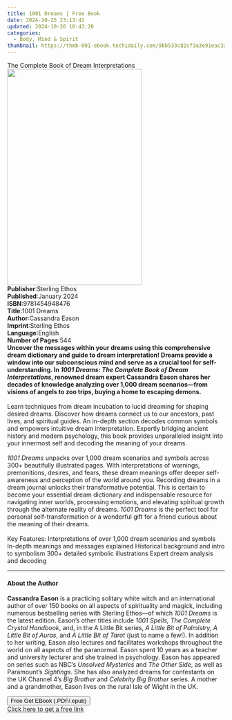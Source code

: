 ```yaml
---
title: 1001 Dreams | Free Book
date: 2024-10-25 23:13:41
updated: 2024-10-26 10:43:20
categories:
  - Body, Mind & Spirit
thumbnail: https://thmb-001-ebook.techidaily.com/9bb533c82cf3a3e91eac3aeaa7ca806beda5ece151e2bb798b4d028f34b0e0df.jpg
---
```

<main id="book-container">
  <div class="flex flex-col">
    <div class="book-brief flex-1 py-6 px-4 sm:p-6 md:py-10 md:px-8">
      <!-- brief-->
      <div class="book-brief-main">
        The Complete Book of Dream Interpretations
      </div>
    </div>
    <div
      class="book-meta-info flex-1 grid gap-4 col-start-1 col-end-3 row-start-1 sm:mb-6 sm:grid-cols-4 lg:gap-6 lg:col-start-2 lg:row-end-6 lg:row-span-6 lg:mb-0"
    >
      <div
        class="book-meta-info-left place-content-center mt-4 p-4 text-sm leading-6 col-start-2 col-span-2 dark:text-slate-400"
      >
        <img
          class="w-full h-500 object-cover rounded-lg sm:h-255 sm:col-span-2 lg:col-span-full"
          src="https://img-001-ebook.techidaily.com/dd36e13c1034a8bed52bb1164024184a7c0315cc96bf6607466d0f0863ef0481.jpg"
          alt=""
          width="312"
          height="500"
        />
      </div>
      <div
        class="book-meta-info-right mt-2 col-start-1 row-start-2 col-span-3 self-center"
      >
        <!-- meta data  -->
        <div class="flex flex-col px-4 md:px-8">
          <div class="flex-1">
            <strong>Publisher</strong>:<span class="px-2">Sterling Ethos</span>
          </div>
          <div class="flex-1">
            <strong>Published</strong>:<span class="px-2">January 2024</span>
          </div>
          <div class="flex-1">
            <strong>ISBN</strong>:<span class="px-2">9781454948476</span>
          </div>
          <div class="flex-1">
            <strong>Title</strong>:<span class="px-2">1001 Dreams</span>
          </div>
          <div class="flex-1">
            <strong>Author</strong>:<span class="px-2">Cassandra Eason</span>
          </div>
          <div class="flex-1">
            <strong>Imprint</strong>:<span class="px-2">Sterling Ethos</span>
          </div>
          <div class="flex-1">
            <strong>Language</strong>:<span class="px-2">English</span>
          </div>
          <div class="flex-1">
            <strong>Number of Pages</strong>:<span class="px-2">544</span>
          </div>
        </div>
      </div>
    </div>
    <div class="book-description flex-1 py-6 px-4 sm:p-6 md:py-10 md:px-8">
      <div class="book-description-main">
        <div accordion-content="" id="description">
          <b
            >Uncover the messages within your dreams using this comprehensive
            dream dictionary and guide to dream interpretation! Dreams provide a
            window into our subconscious mind and serve as a crucial tool for
            self-understanding. In
            <i>1001 Dreams: The Complete Book of Dream Interpretations</i>,
            renowned dream expert Cassandra Eason shares her decades of
            knowledge analyzing over 1,000 dream scenarios—from visions of
            angels to zoo trips, buying a home to escaping demons.</b
          ><br /><br />
          Learn techniques from dream incubation to lucid dreaming for shaping
          desired dreams. Discover how dreams connect us to our ancestors, past
          lives, and spiritual guides. An in-depth section decodes common
          symbols and empowers intuitive dream interpretation. Expertly bridging
          ancient history and modern psychology, this book provides unparalleled
          insight into your innermost self and decoding the meaning of your
          dreams.<br /><br /><i>1001 Dreams</i> unpacks over 1,000 dream
          scenarios and symbols across 300+ beautifully illustrated pages. With
          interpretations of warnings, premonitions, desires, and fears, these
          dream meanings offer deeper self-awareness and perception of the world
          around you. Recording dreams in a dream journal unlocks their
          transformative potential. This is certain to become your essential
          dream dictionary and indispensable resource for navigating inner
          worlds, processing emotions, and elevating spiritual growth through
          the alternate reality of dreams. <i>1001 Dreams</i> is the perfect
          tool for personal self-transformation or a wonderful gift for a friend
          curious about the meaning of their dreams.<br /><br />
          Key Features: Interpretations of over 1,000 dream scenarios and
          symbols In-depth meanings and messages explained Historical background
          and intro to symbolism 300+ detailed symbolic illustrations Expert
          dream analysis and decoding
        </div>
        <div class="accordion-fader"></div>
      </div>
    </div>
    <div class="book-excerpts flex-1 py-6 px-4 sm:p-6 md:py-10 md:px-8">
      <!-- excerpts-->
      <div class="book-excerpts-main">
        <hr />
        <h4 class="placeholder placeholder-heading">
          <span>About the Author</span>
        </h4>
        <p>
          <b>Cassandra Eason</b> is a practicing solitary white witch and an
          international author of over 150 books on all aspects of spirituality
          and magick, including numerous bestselling series with Sterling
          Ethos—of which <i>1001 Dreams</i> is the latest edition. Eason’s other
          titles include <i>1001 Spells, The Complete Crystal Handbook</i>, and,
          in the A Little Bit series,
          <i>A Little Bit of Palmistry, A Little Bit of Auras</i>, and
          <i>A Little Bit of Tarot</i> (just to name a few!). In addition to her
          writing, Eason also lectures and facilitates workshops throughout the
          world on all aspects of the paranormal. Eason spent 10 years as a
          teacher and university lecturer and she trained in psychology. Eason
          has appeared on series such as NBC’s <i>Unsolved Mysteries</i> and
          <i>The Other Side</i>, as well as Paramount’s <i>Sightings</i>. She
          has also analyzed dreams for contestants on the UK Channel 4’s
          <i>Big Brother </i>and <i>Celebrity Big Brother</i> series. A mother
          and a grandmother, Eason lives on the rural Isle of Wight in the UK.
        </p>
      </div>
    </div>
    <div
      class="book-about-author flex-1 py-6 px-4 sm:p-6 md:py-10 md:px-8"
    ></div>
    <div class="book-free-get flex-1 py-6 px-4 sm:p-6 md:py-10 md:px-8">
      <button
        id="btn-free-get"
        class="bg-blue-500 hover:bg-blue-700 text-white font-bold py-2 px-4 rounded"
      >
        Free Get EBook (.PDF/.epub)
      </button>
      <div id="countdown-display" class="px-2 text-lg mt-2"></div>
      <a
        id="free-link"
        class="hidden bg-blue-500 hover:bg-blue-700 text-white font-bold py-2 px-4 rounded"
        href="https://www.ebooks.com/en-us/book/210861008/1001-dreams/cassandra-eason/"
        target="_blank"
        >Click here to get a free link</a
      >
    </div>
    <script>
      let countdownTime = 0;
      let countdownInterval = null;
      document
        .getElementById('btn-free-get')
        .addEventListener('click', startCountdown);
      function startCountdown() {
        countdownTime = new Date().getTime() + 60000 * 3;
        countdownInterval = setInterval(updateCountdown, 1000);
        document.getElementById('btn-free-get').disabled = true;
        document
          .getElementById('btn-free-get')
          .classList.add('bg-gray-500', 'cursor-not-allowed');
      }
      function updateCountdown() {
        let currentTime = new Date().getTime();
        let timeLeft = countdownTime - currentTime;
        let secondsLeft = Math.floor(timeLeft / 1000);
        document.getElementById('countdown-display').innerHTML =
          `Remaining time: ${secondsLeft} seconds.`;
        if (secondsLeft <= 0) {
          clearInterval(countdownInterval);
          document.getElementById('btn-free-get').classList.add('hidden');
          document.getElementById('free-link').classList.remove('hidden');
          document.getElementById('countdown-display').innerHTML = '';
        }
      }
    </script>
  </div>
</main>
